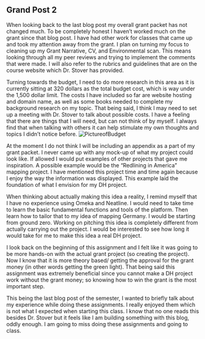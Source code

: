 ## Grand Post 2
When looking back to the last blog post my overall grant packet has not changed much. To be completely honest I haven’t worked much on the grant since that blog post. I have had other work for classes that came up and took my attention away from the grant. I plan on turning my focus to cleaning up my Grant Narrative, CV, and Environmental scan. This means looking through all my peer reviews and trying to implement the comments that were made. I will also refer to the rubrics and guidelines that are on the course website which Dr. Stover has provided. 

Turning towards the budget, I need to do more research in this area as it is currently sitting at 320 dollars as the total budget cost, which is way under the 1,500 dollar limit. The costs I have included so far are website hosting and domain name, as well as some books needed to complete my background research on my topic. That being said, I think I may need to set up a meeting with Dr. Stover to talk about possible costs. I have a feeling that there are things that I will need, but can not think of by myself. I always find that when talking with others it can help stimulate my own thoughts and topics I didn’t notice before.
![PictureofBudget](https://colin-lowrance.github.io/Colin-Lowrance/images/Budgetpic.PNG)

At the moment I do not think I will be including an appendix as a part of my grant packet. I never came up with any mock-up of what my project could look like. If allowed I would put examples of other projects that gave me inspiration. A possible example would be the “Redlining in America” mapping project. I have mentioned this project time and time again because I enjoy the way the information was displayed. This example laid the foundation of what I envision for my DH project. 

When thinking about actually making this idea a reality, I remind myself that I have no experience using Omeka and Neatline. I would need to take time to learn the basic fundamental functions and tools of the platform. Then learn how to tailor that to my idea of mapping Germany. I would be starting from ground zero. Working on pitching this idea is completely different from actually carrying out the project. I would be interested to see how long it would take for me to make this idea a real DH project. 

I look back on the beginning of this assignment and I felt like it was going to be more hands-on with the actual grant project (so creating the project). Now I know that it is more theory based/ getting the approval for the grant money (in other words getting the green light). That being said this assignment was extremely beneficial since you cannot make a DH project work without the grant money; so knowing how to win the grant is the most important step.  

This being the last blog post of the semester, I wanted to briefly talk about my experience while doing these assignments. I really enjoyed them which is not what I expected when starting this class. I know that no one reads this besides Dr. Stover but it feels like I am building something with this blog, oddly enough. I am going to miss doing these assignments and going to class. 


